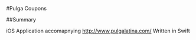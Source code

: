 #Pulga Coupons

##Summary


iOS Application accomapnying http://www.pulgalatina.com/
Written in Swift